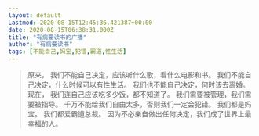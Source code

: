 ```yaml
---
layout: default
Lastmod: 2020-08-15T12:45:36.421387+00:00
date: 2020-08-15T06:38:31.000Z
title: "有病要读书的广播"
author: "有病要读书"
tags: [不能自己,妈宝,犯错,霸道,性生活]
---
```


> 原来， 我们不能自己决定，应该听什么歌，看什么电影和书。 我们不能自己决定，什么时候可以有性生活。 我们也不能自己决定，何时该去离婚。 现在， 我们连自己应该吃多少饭，都不知道了。 我们需要被管理，我们需要被指导。 千万不能给我们自由太多，否则我们一定会犯错。 我们都是妈宝。 我们都爱霸道总裁。 因为不必亲自做出任何决定，我们成了世界上最幸福的人。

